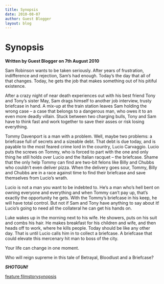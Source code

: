 ```yaml
---
title: Synopsis
date: 2010-08-07
author: Guest Blogger
layout: blog
---
```

# Synopsis

**Written by Guest Blogger on 7th August 2010**

Sam Robinson wants to be taken seriously. After years of frustration, indifference and rejection, Sam’s had enough. Today’s the day that all of that changes. Today, he gets the job that makes something out of his pitiful existence.

After a crazy night of near death experiences out with his best friend Tony and Tony’s sister May, Sam drags himself to another job interview, trusty briefcase in hand. A mix-up at the train station leaves Sam holding the wrong case – a case that belongs to a dangerous man, who owes it to an even more deadly villain. Stuck between two charging bulls, Tony and Sam have to think fast and work together to save their asses or risk losing everything.

Tommy Davenport is a man with a problem. Well, maybe two problems: a briefcase full of secrets and a sizeable debt. That debt is due today, and is payable to the most feared crime lord in the country, Lucio Carvaggio. Lucio puts the screws on Tommy, who is forced to part with the one and only thing he still holds over Lucio and the Italian racquet – the briefcase. Shame that the only help Tommy can find are two-bit felons like Billy and Chubbs who couldn’t even deliver pizza. When the delivery goes sour, Tommy, Billy and Chubbs are in a race against time to find their briefcase and save themselves from Lucio’s wrath.

Lucio is not a man you want to be indebted to. He’s a man who’s hell bent on owning everyone and everything and when Tommy can’t pay up, that’s exactly the opportunity he gets. With the Tommy’s briefcase in his keep, he will have total control. But not if Sam and Tony have anything to say about it! Lucio’s going to need all the collateral he can get his hands on.

Luke wakes up in the morning next to his wife. He showers, puts on his suit and combs his hair. He makes breakfast for his children and wife, and then heads off to work, where he kills people. Today should be like any other day. That is until Lucio calls him in to collect a briefcase. A briefcase that could elevate this mercenary hit man to boss of the city.

Your life can change in one moment.

Who will reign supreme in this tale of Betrayal, Bloodlust and a Briefcase?

***SHOTGUN!***

[feature film](./../tag/feature-film/)[story](./../tag/story/)[synopsis](./../tag/synopsis/)